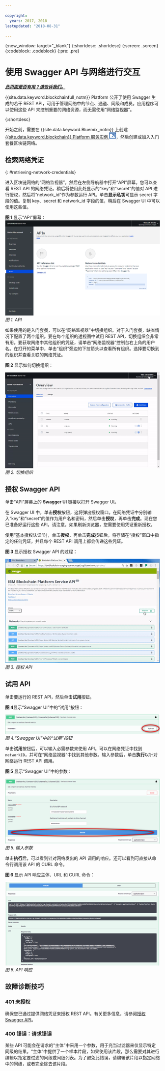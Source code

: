 ```yaml
---

copyright:
  years: 2017, 2018
lastupdated: "2018-08-31"

---
```


{:new_window: target="_blank"}
{:shortdesc: .shortdesc}
{:screen: .screen}
{:codeblock: .codeblock}
{:pre: .pre}

# 使用 Swagger API 与网络进行交互


***[此页面是否有用？请告诉我们。](https://www.surveygizmo.com/s3/4501493/IBM-Blockchain-Documentation)***


{{site.data.keyword.blockchainfull_notm}} Platform 公开了使用 Swagger 生成的若干 REST API，可用于管理网络中的节点、通道、同级和成员。应用程序可以使用这些 API 来控制重要的网络资源，而无需使用“网络监视器”。

{:shortdesc}

开始之前，需要在 {{site.data.keyword.Bluemix_notm}} 上创建 [{{site.data.keyword.blockchain}} Platform 服务实例 ![外部链接图标](../images/external_link.svg "外部链接图标")](https://console.bluemix.net/catalog/services/blockchain)，然后创建或加入入门套餐<!--or Enterprise Plan -->区块链网络。


## 检索网络凭证

{: #retrieving-network-credentials}

进入区块链网络的“网络监视器”，然后在左侧导航器中打开“API”屏幕。您可以查看 REST API 的网络凭证。稍后将使用此处显示的“key”和“secret”的值对 API 进行授权，然后将“network_id”作为参数运行 API。单击**显示私钥**可显示 secret 字段的值。复制 key、secret 和 network_id 字段的值，稍后在 Swagger UI 中可以使用这些值。

**图 1** 显示“API”屏幕：
![API 屏幕](../images/API_screen_starter.png "API 屏幕")
*图 1. API*

如果使用的是入门套餐，可以在“网络监视器”中切换组织。对于入门套餐，缺省情况下配置了两个组织。要在每个组织的透视图中试用 REST API，切换组织会非常有用。要获取网络中其他组织的凭证，请单击“网络监视器”控制台右上角的用户名。在打开的菜单中，单击“组织”旁边的下拉箭头以查看所有组织。选择要切换到的组织并查看关联的网络凭证。

**图 2** 显示如何切换组织：

![切换组织](../images/switch_orgs_starter.gif "切换组织")  
*图 2. 切换组织*


## 授权 Swagger API

单击“API”屏幕上的 **Swagger UI** 链接以打开 Swagger UI。  
<!-- remove this line because the link is different depending on if you are starter or enterprise plan
You can also open the Swagger UI with the URL in the connection profiles. For example, `http://blockchain-swagger-dev.stage1.mybluemix.net`.
-->

在 Swagger UI 中，单击**授权**按钮，这将弹出授权窗口。在网络凭证中分别输入“key”和“secret”的值作为用户名和密码，然后单击**授权**，再单击**完成**。现在您已准备好运行这些 API。请注意，如果刷新浏览器，您需要使用凭证重新授权。

使用“基本授权认证”时，单击**授权**，再单击**完成**按钮后，将存储在“授权”窗口中指定的任何凭证，并且每个 REST API 调用上都会传递这些凭证。

**图 3** 显示授权 Swagger API 的过程：

![授权 API](../images/swaggerUIAuthorize.gif "授权 API")  
*图 3. 授权 API*


## 试用 API

单击要运行的 REST API，然后单击**试用**按钮。

**图 4**显示“Swagger UI”中的“试用”按钮：

![Swagger UI 中的“试用”按钮](../images/swaggerUITryItOut.png "Swagger UI 中的“试用”按钮")  
*图 4.“Swagger UI”中的“试用”按钮*

单击**试用**按钮后，可以输入必需参数来使用 API。可以在网络凭证中找到 `networkID`，并可在“网络监视器”中找到其他参数。输入参数后，单击**执行**以针对网络运行 REST API 调用。

**图 5** 显示“Swagger UI”中的参数：

![Swagger UI 中的参数](../images/swaggerUIParams.png "Swagger UI 中的参数")  
*图 5. 输入参数*  

单击**执行**后，可以看到针对网络发出的 API 调用的响应。还可以看到可直接从命令行调用该 API 的 CURL 命令。

**图 6** 显示 API 响应主体、URL 和 CURL 命令：

![Swagger UI 中的 API 响应](../images/swaggerUICurlResponse.png "Swagger UI 中的 API 响应")  
*图 6. API 响应*    

## 故障诊断技巧

### 401 未授权  
  确保您已通过提供网络凭证来授权 REST API。有关更多信息，请参阅[授权 Swagger API](#authorizing-swagger-apis)。

### 400 错误：请求错误
  某些 API 可能会在请求的“主体”中采用一个参数，用于充当过滤器来仅显示特定同级的结果。“主体”中提供了一个样本片段，如果使用该片段，那么需要对其进行编辑以指定要过滤的同级或同级列表。为了避免此错误，请编辑该片段以指定网络中的同级，或者完全除去该片段。
